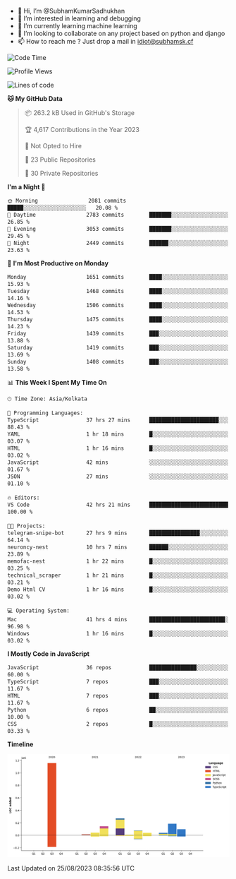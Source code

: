 - 👋 Hi, I’m @SubhamKumarSadhukhan
- 👀 I’m interested in learning and debugging
- 🌱 I’m currently learning machine learning
- 💞️ I’m looking to collaborate on any project based on python and django
- 📫 How to reach me ?
      Just drop a mail in idiot@subhamsk.cf

<!---
SubhamKumarSadhukhan/SubhamKumarSadhukhan is a ✨ special ✨ repository because its `README.md` (this file) appears on your GitHub profile.
You can click the Preview link to take a look at your changes.
--->


<!--START_SECTION:waka-->
![Code Time](http://img.shields.io/badge/Code%20Time-1%2C498%20hrs%2019%20mins-blue)

![Profile Views](http://img.shields.io/badge/Profile%20Views-0-blue)

![Lines of code](https://img.shields.io/badge/From%20Hello%20World%20I%27ve%20Written-2.1%20million%20lines%20of%20code-blue)

**🐱 My GitHub Data** 

> 📦 263.2 kB Used in GitHub's Storage 
 > 
> 🏆 4,617 Contributions in the Year 2023
 > 
> 🚫 Not Opted to Hire
 > 
> 📜 23 Public Repositories 
 > 
> 🔑 30 Private Repositories 
 > 
**I'm a Night 🦉** 

```text
🌞 Morning                2081 commits        █████░░░░░░░░░░░░░░░░░░░░   20.08 % 
🌆 Daytime                2783 commits        ███████░░░░░░░░░░░░░░░░░░   26.85 % 
🌃 Evening                3053 commits        ███████░░░░░░░░░░░░░░░░░░   29.45 % 
🌙 Night                  2449 commits        ██████░░░░░░░░░░░░░░░░░░░   23.63 % 
```
📅 **I'm Most Productive on Monday** 

```text
Monday                   1651 commits        ████░░░░░░░░░░░░░░░░░░░░░   15.93 % 
Tuesday                  1468 commits        ████░░░░░░░░░░░░░░░░░░░░░   14.16 % 
Wednesday                1506 commits        ████░░░░░░░░░░░░░░░░░░░░░   14.53 % 
Thursday                 1475 commits        ████░░░░░░░░░░░░░░░░░░░░░   14.23 % 
Friday                   1439 commits        ███░░░░░░░░░░░░░░░░░░░░░░   13.88 % 
Saturday                 1419 commits        ███░░░░░░░░░░░░░░░░░░░░░░   13.69 % 
Sunday                   1408 commits        ███░░░░░░░░░░░░░░░░░░░░░░   13.58 % 
```


📊 **This Week I Spent My Time On** 

```text
🕑︎ Time Zone: Asia/Kolkata

💬 Programming Languages: 
TypeScript               37 hrs 27 mins      ██████████████████████░░░   88.43 % 
YAML                     1 hr 18 mins        █░░░░░░░░░░░░░░░░░░░░░░░░   03.07 % 
HTML                     1 hr 16 mins        █░░░░░░░░░░░░░░░░░░░░░░░░   03.02 % 
JavaScript               42 mins             ░░░░░░░░░░░░░░░░░░░░░░░░░   01.67 % 
JSON                     27 mins             ░░░░░░░░░░░░░░░░░░░░░░░░░   01.10 % 

🔥 Editors: 
VS Code                  42 hrs 21 mins      █████████████████████████   100.00 % 

🐱‍💻 Projects: 
telegram-snipe-bot       27 hrs 9 mins       ████████████████░░░░░░░░░   64.14 % 
neuroncy-nest            10 hrs 7 mins       ██████░░░░░░░░░░░░░░░░░░░   23.89 % 
memofac-nest             1 hr 22 mins        █░░░░░░░░░░░░░░░░░░░░░░░░   03.25 % 
technical_scraper        1 hr 21 mins        █░░░░░░░░░░░░░░░░░░░░░░░░   03.21 % 
Demo Html CV             1 hr 16 mins        █░░░░░░░░░░░░░░░░░░░░░░░░   03.02 % 

💻 Operating System: 
Mac                      41 hrs 4 mins       ████████████████████████░   96.98 % 
Windows                  1 hr 16 mins        █░░░░░░░░░░░░░░░░░░░░░░░░   03.02 % 
```

**I Mostly Code in JavaScript** 

```text
JavaScript               36 repos            ███████████████░░░░░░░░░░   60.00 % 
TypeScript               7 repos             ███░░░░░░░░░░░░░░░░░░░░░░   11.67 % 
HTML                     7 repos             ███░░░░░░░░░░░░░░░░░░░░░░   11.67 % 
Python                   6 repos             ██░░░░░░░░░░░░░░░░░░░░░░░   10.00 % 
CSS                      2 repos             █░░░░░░░░░░░░░░░░░░░░░░░░   03.33 % 
```



**Timeline**

![Lines of Code chart](https://raw.githubusercontent.com/SubhamKumarSadhukhan/SubhamKumarSadhukhan/main/assets/bar_graph.png)


 Last Updated on 25/08/2023 08:35:56 UTC
<!--END_SECTION:waka-->
